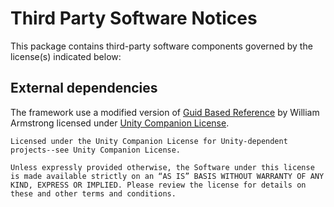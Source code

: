 # Third Party Software Notices

This package contains third-party software components governed by the license(s) indicated below:

## External dependencies

The framework use a modified version of  [Guid Based Reference](https://github.com/Unity-Technologies/guid-based-reference) by William Armstrong licensed under [Unity Companion License](https://unity3d.com/legal/licenses/Unity_Companion_License).

```
Licensed under the Unity Companion License for Unity-dependent projects--see Unity Companion License.

Unless expressly provided otherwise, the Software under this license is made available strictly on an “AS IS” BASIS WITHOUT WARRANTY OF ANY KIND, EXPRESS OR IMPLIED. Please review the license for details on these and other terms and conditions.
```

